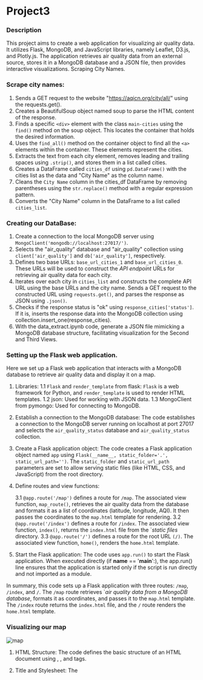 
# Project3
### Description
This project aims to create a web application for visualizing air quality data. It utilizes Flask, MongoDB, and JavaScript libraries, namely Leaflet, D3.js, and Plotly.js. The application retrieves air quality data from an external source, stores it in a MongoDB database and a JSON file, then provides interactive visualizations.
Scraping City Names.

### Scrape city names:
1.  Sends a GET request to the website "https://aqicn.org/city/all/" using the requests.get().
2. Creates a BeautifulSoup object named soup to parse the HTML content of the response. 
3. Finds a specific ``<div>`` element with the class ``main-cities`` using the ``find()`` method on the soup object. This locates the container that holds the desired information.
4. Uses the ``find_all()`` method on the container object to find all the ``<a>`` elements within the container. These elements represent the cities.
5. Extracts the text from each city element, removes leading and trailing spaces using ``.strip()``, and stores them in a list called cities.
6. Creates a DataFrame called ``cities_df`` using ``pd.DataFrame()`` with the cities list as the data and "City Name" as the column name.
7. Cleans the ``City Name`` column in the cities_df DataFrame by removing parentheses using the ``str.replace()`` method with a regular expression pattern.
8. Converts the "City Name" column in the DataFrame to a list called ``cities_list``.

### Creating our DataBase:
1. Create a connection to the local MongoDB server using ``MongoClient('mongodb://localhost:27017/')``.
2. Selects the "air_quality" database and "air_quality" collection using ``client['air_quality']`` and ``db['air_quality']``, respectively.
3. Defines two base URLs: ``base_url_cities_1`` and ``base_url_cities_0``. These URLs will be used to construct the *API endpoint* URLs for retrieving air quality data for each city. 
4. Iterates over each city in ``cities_list`` and constructs the complete API URL using the base URLs and the city name. Sends a GET request to the constructed URL using ``requests.get()``, and parses the response as JSON using ``.json()``.
5. Checks if the response status is "ok" using ``response_cities['status']``. If it is, inserts the response data into the MongoDB collection using collection.insert_one(response_cities).
6. With the data_extract.ipynb code, generate a JSON file mimicking a MongoDB database structure, facilitating visualization for the Second and Third Views.

### Setting up the Flask web application. 
 Here we set up a Flask web application that interacts with a MongoDB database to retrieve air quality data and display it on a map.

1. Libraries:
    1.1 ``Flask`` and ``render_template`` from flask: ``Flask`` is a web framework for Python, and ``render_template`` is used to render HTML templates.
    1.2 json: Used for working with JSON data.
    1.3 MongoClient from pymongo: Used for connecting to MongoDB.
2. Establish a connection to the MongoDB database: The code establishes a connection to the MongoDB server running on localhost at port 27017 and selects the ``air_quality_status`` database and ``air_quality_status`` collection.

3. Create a Flask application object: The code creates a Flask application object named ``app`` using ``Flask(__name__, static_folder='.', static_url_path='')``. The ``static_folder`` and ``static_url_path`` parameters are set to allow serving static files (like HTML, CSS, and JavaScript) from the root directory.

3. Define routes and view functions:

    3.1 ``@app.route('/map')`` defines a route for ``/map``. The associated view function, ``map_route()``, retrieves the air quality data from the database and formats it as a list of coordinates (latitude, longitude, AQI). It then passes the coordinates to the ``map.html`` template for rendering.
    3.2 ``@app.route('/index')`` defines a route for ``/index``. The associated view function, ``index()``, returns the ``index.html`` file from the `*static files* directory.
    3.3 ``@app.route('/')`` defines a route for the root URL ``(/)``. The associated view function, ``home()``, renders the ``home.html`` template.
4. Start the Flask application: The code uses ``app.run()`` to start the Flask application. When executed directly (if __name__ == '__main__':), the app.run() line ensures that the application is started only if the script is run directly and not imported as a module.

In summary, this code sets up a Flask application with three routes: ``/map``, ``/index``, and ``/``. The ``/map`` route retrieves `*air quality data from a MongoDB database*, formats it as coordinates, and passes it to the ``map.html`` template. The ``/index`` route returns the ``index.html`` file, and the ``/`` route renders the ``home.html`` template.

### Visualizing our map
![map](https://github.com/ehsanshahrabi/Project3_Air_Quality_Index_Monitor/assets/124327258/76b62f24-1061-4bab-9d0b-82a46415389b)

1. HTML Structure: The code defines the basic structure of an HTML document using <html>, <head>, and <body> tags.

2. Title and Stylesheet: The <title> tag sets the title of the HTML page to "Map". The <link> tag references a CSS stylesheet from a CDN (https://unpkg.com/leaflet/dist/leaflet.css) to style the map and legend.

3. Map Container: The <div> tag with id="map" is a placeholder for the map. The map will be rendered inside this container.

4. JavaScript Libraries: The <script> tag references two JavaScript libraries from a CDN `"https://unpkg.com/leaflet/dist/leaflet.js" 
    These libraries provide the functionality to create and interact with the map.
5. JavaScript Code: The JavaScript code within the <script> tags performs the following actions:

    5.1.Retrieve data from ``Flask``: The code uses the ``{{ coordinates | tojson }}`` template variable to get the *coordinates* and *metrics* data from Flask. The data is assigned to the *data* variable.

    5.6 Format Data: The coordinates and metrics *arrays* are created by extracting the corresponding values from the data array.

    5.7 Create the Map: The ``L.map()`` function creates a new map object with the specified ``ID`` ``('map')`` and initial view coordinates ([51.505, -0.09]).

    5.8 Add Tile Layer: The ``L.tileLayer()`` function adds a tile layer to the map using ``OpenStreetMap`` as the source. The tile layer is configured with the necessary options, such as attribution and maximum zoom level.

    5.9 Define Color Range: The ``getColor()`` function takes a metric value as input and returns a color based on a predefined range. The *colors* correspond to different *air pollution levels*.

    5.10 Create Legend: The ``L.control()`` function creates a new control object for the legend, positioned at the bottom left. The ``onAdd`` method is overridden to create the HTML content of the legend, including the color-coded labels for each pollution level.

    5.10 Add Legend to Map: The ``addTo()`` method is used to add the legend control to the map.

    5.11 Add Markers to the Map: The *for loop* iterates over the coordinates array and adds circle markers to the map for each coordinate. The *marker's color* is determined based on the corresponding *metric value*. The marker's radius, fill color, and opacity are set based on the pollution level. The metric value is displayed as a tooltip on the marker.

    5.11 Closing Tags: The closing </script>, </body>, and </html> tags complete the HTML document.

Overall, this HTML template uses JavaScript and the Leaflet library to render a map and visualize air quality data using circle markers and a legend. The data is obtained from Flask and dynamically displayed on the map based on the pollution level.

### Visualizing the Second and Third Views (by Ehsan Shahrabi)
 ![datavisualizations](https://github.com/ehsanshahrabi/Project3_Air_Quality_Index_Monitor/assets/124327258/ade1d880-9657-40a9-b8d5-6c6f0e328ce3)
 
For visualizing the air quality data, the app.js file uses D3.js and Plotly.js libraries. It displays current air quality index and a forecast for PM2.5 maximum and minimum values.
The following functionality is provided by the code:
 
1- The ``sortCities`` function sorts cities based on the selected option.
 
2- The ``updatePlots`` function updates plots based on the selected city.
 
3- The ``createView2`` function creates the view for the forecast of PM2.5 maximum and minimum values.
 
4- Event listeners are set up for changes in the city selection and sorting option.
 
5- The ``d3.json`` function retrieves the air quality data from the JSON file.
 
6- The retrieved data populates the dropdown menus with city options.
 
7- The ``updatePlots`` and ``createView2`` functions are called initially and whenever the city selection or sorting option changes.
 
8- Plotly.js library is used to create the plots and display them in the designated ``<div>`` elements in the HTML.
 
In addition, the code also provides a table displaying daily AQI levels.
 
### Visualizing the Fourth Views:
 ![20mostpolluted](https://github.com/ehsanshahrabi/Project3_Air_Quality_Index_Monitor/assets/124327258/bd98ed61-fc51-41e7-9733-3e85e94bfe1f)
In this view we have 20 most pulloted city that powered by Java Script and potly.



